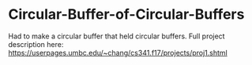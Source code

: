 # Circular-Buffer-of-Circular-Buffers
Had to make a circular buffer that held circular buffers.
Full project description here: https://userpages.umbc.edu/~chang/cs341.f17/projects/proj1.shtml
